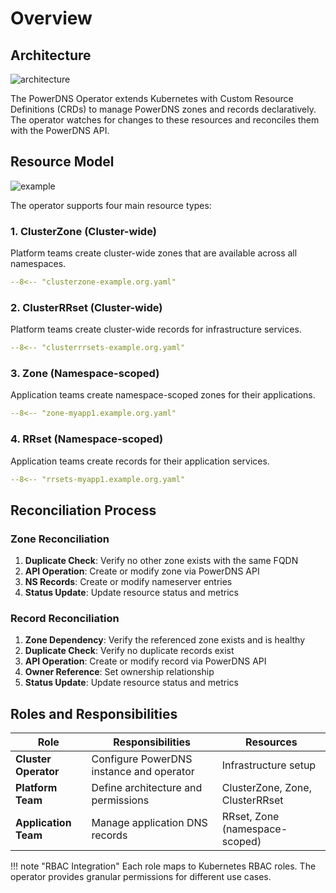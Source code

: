 # Overview

## Architecture

![architecture](./../assets/architecture.png)

The PowerDNS Operator extends Kubernetes with Custom Resource Definitions (CRDs) to manage PowerDNS zones and records declaratively. The operator watches for changes to these resources and reconciles them with the PowerDNS API.

## Resource Model

![example](./../assets/example.png)

The operator supports four main resource types:

### 1. ClusterZone (Cluster-wide)
Platform teams create cluster-wide zones that are available across all namespaces.

```yaml
--8<-- "clusterzone-example.org.yaml"
```

### 2. ClusterRRset (Cluster-wide)
Platform teams create cluster-wide records for infrastructure services.

```yaml
--8<-- "clusterrrsets-example.org.yaml"
```

### 3. Zone (Namespace-scoped)
Application teams create namespace-scoped zones for their applications.

```yaml
--8<-- "zone-myapp1.example.org.yaml"
```

### 4. RRset (Namespace-scoped)
Application teams create records for their application services.

```yaml
--8<-- "rrsets-myapp1.example.org.yaml"
```

## Reconciliation Process

### Zone Reconciliation
1. **Duplicate Check**: Verify no other zone exists with the same FQDN
2. **API Operation**: Create or modify zone via PowerDNS API
3. **NS Records**: Create or modify nameserver entries
4. **Status Update**: Update resource status and metrics

### Record Reconciliation
1. **Zone Dependency**: Verify the referenced zone exists and is healthy
2. **Duplicate Check**: Verify no duplicate records exist
3. **API Operation**: Create or modify record via PowerDNS API
4. **Owner Reference**: Set ownership relationship
5. **Status Update**: Update resource status and metrics

## Roles and Responsibilities

| Role | Responsibilities | Resources |
|------|------------------|-----------|
| **Cluster Operator** | Configure PowerDNS instance and operator | Infrastructure setup |
| **Platform Team** | Define architecture and permissions | ClusterZone, Zone, ClusterRRset |
| **Application Team** | Manage application DNS records | RRset, Zone (namespace-scoped) |

!!! note "RBAC Integration"
    Each role maps to Kubernetes RBAC roles. The operator provides granular permissions for different use cases.